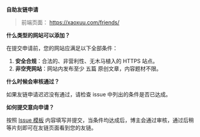 **自助友链申请**

> 前端页面： https://xaoxuu.com/friends/

**什么类型的网站可以添加？**

在提交申请前，您的网站应满足以下全部条件：

1. **安全合规**：合法的、非营利性、无木马植入的 HTTPS 站点。
2. **非空壳网站**：网站内发布至少 五篇 原创文章，内容题材不限。

**什么时候会审核通过？**

如果友链申请迟迟没有通过，请检查 issue 中列出的条件是否已达成。

**如何提交意向申请？**

按照 [Issue 模板](https://github.com/xaoxuu/friends/issues/new/choose) 内容填写并提交，当条件均达成后，博主会通过审核，通过后稍等片刻即可在友链页面看到您的友链。
